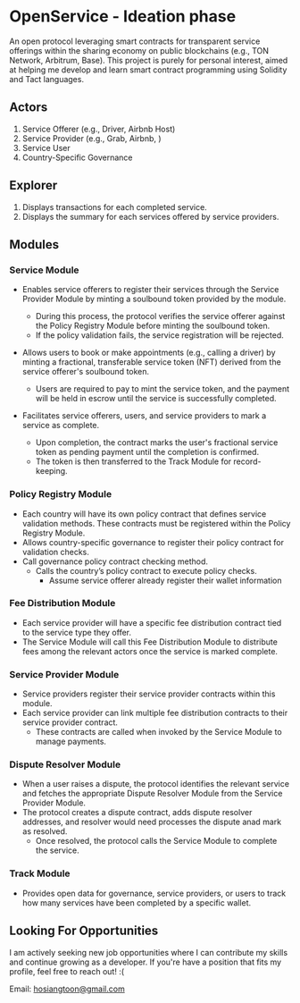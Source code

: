 # OpenService - Ideation phase

An open protocol leveraging smart contracts for transparent service offerings within the sharing economy on public blockchains (e.g., TON Network, Arbitrum, Base). This project is purely for personal interest, aimed at helping me develop and learn smart contract programming using Solidity and Tact languages.

## Actors

1. Service Offerer (e.g., Driver, Airbnb Host)
2. Service Provider (e.g., Grab, Airbnb, )
3. Service User
4. Country-Specific Governance

## Explorer

1. Displays transactions for each completed service.
2. Displays the summary for each services offered by service providers.

## Modules

### Service Module

- Enables service offerers to register their services through the Service Provider Module by minting a soulbound token provided by the module.
  - During this process, the protocol verifies the service offerer against the Policy Registry Module before minting the soulbound token.
  - If the policy validation fails, the service registration will be rejected.

- Allows users to book or make appointments (e.g., calling a driver) by minting a fractional, transferable service token (NFT) derived from the service offerer's soulbound token.
  - Users are required to pay to mint the service token, and the payment will be held in escrow until the service is successfully completed.

- Facilitates service offerers, users, and service providers to mark a service as complete.
  - Upon completion, the contract marks the user's fractional service token as pending payment until the completion is confirmed.
  - The token is then transferred to the Track Module for record-keeping.

### Policy Registry Module

- Each country will have its own policy contract that defines service validation methods. These contracts must be registered within the Policy Registry Module.
- Allows country-specific governance to register their policy contract for validation checks.
- Call governance policy contract checking method.
  - Calls the country’s policy contract to execute policy checks.
    - Assume service offerer already register their wallet information

### Fee Distribution Module

- Each service provider will have a specific fee distribution contract tied to the service type they offer.
- The Service Module will call this Fee Distribution Module to distribute fees among the relevant actors once the service is marked complete.

### Service Provider Module

- Service providers register their service provider contracts within this module.
- Each service provider can link multiple fee distribution contracts to their service provider contract.
  - These contracts are called when invoked by the Service Module to manage payments.

### Dispute Resolver Module

- When a user raises a dispute, the protocol identifies the relevant service and fetches the appropriate Dispute Resolver Module from the Service Provider Module.
- The protocol creates a dispute contract, adds dispute resolver addresses, and resolver would need processes the dispute anad mark as resolved.
  - Once resolved, the protocol calls the Service Module to complete the service.

### Track Module

- Provides open data for governance, service providers, or users to track how many services have been completed by a specific wallet.

## Looking For Opportunities

I am actively seeking new job opportunities where I can contribute my skills and continue growing as a developer. If you're have a position that fits my profile, feel free to reach out! :(

Email: <hosiangtoon@gmail.com>
